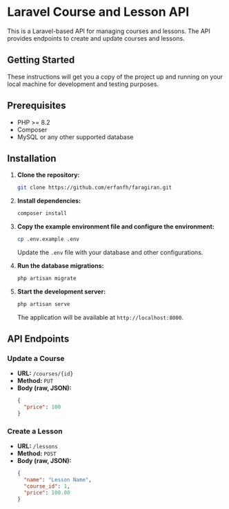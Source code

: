 # Laravel Course and Lesson API

This is a Laravel-based API for managing courses and lessons. The API provides endpoints to create and update courses and lessons.

## Getting Started

These instructions will get you a copy of the project up and running on your local machine for development and testing purposes.

## Prerequisites

- PHP >= 8.2
- Composer
- MySQL or any other supported database

## Installation

1. **Clone the repository:**

    ```bash
    git clone https://github.com/erfanfh/faragiran.git
    ```

2. **Install dependencies:**

    ```bash
    composer install
    ```

3. **Copy the example environment file and configure the environment:**

    ```bash
    cp .env.example .env
    ```

    Update the `.env` file with your database and other configurations.

5. **Run the database migrations:**

    ```bash
    php artisan migrate
    ```

6. **Start the development server:**

    ```bash
    php artisan serve
    ```

    The application will be available at `http://localhost:8000`.


## API Endpoints

### Update a Course

- **URL:** `/courses/{id}`
- **Method:** `PUT`
- **Body (raw, JSON):**
    ```json
    {
      "price": 100
    }
    ```

### Create a Lesson

- **URL:** `/lessons`
- **Method:** `POST`
- **Body (raw, JSON):**
    ```json
    {
      "name": "Lesson Name",
      "course_id": 1,
      "price": 100.00
    }
    ```
